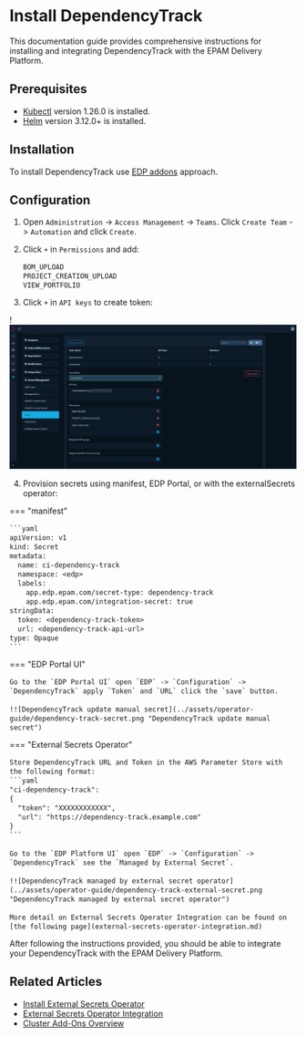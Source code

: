 # Install DependencyTrack

This documentation guide provides comprehensive instructions for installing and integrating DependencyTrack with the EPAM Delivery Platform.

## Prerequisites

* [Kubectl](https://v1-26.docs.kubernetes.io/releases/download/) version 1.26.0 is installed.
* [Helm](https://helm.sh) version 3.12.0+ is installed.

## Installation

To install DependencyTrack use [EDP addons](add-ons-overview.md) approach.

## Configuration

1. Open `Administration` -> `Access Management` -> `Teams`. Click `Create Team` -> `Automation` and click `Create`.

2. Click `+` in `Permissions` and add:

   ```
   BOM_UPLOAD
   PROJECT_CREATION_UPLOAD
   VIEW_PORTFOLIO
   ```

3. Click `+` in `API keys` to create token:

!![DependencyTrack settings](../assets/operator-guide/dependency-track-token.png "DependencyTrack settings")

4. Provision secrets using manifest, EDP Portal, or with the externalSecrets operator:

=== "manifest"

    ```yaml
    apiVersion: v1
    kind: Secret
    metadata:
      name: ci-dependency-track
      namespace: <edp>
      labels:
        app.edp.epam.com/secret-type: dependency-track
        app.edp.epam.com/integration-secret: true
    stringData:
      token: <dependency-track-token>
      url: <dependency-track-api-url>
    type: Opaque
    ```

=== "EDP Portal UI"

    Go to the `EDP Portal UI` open `EDP` -> `Configuration` -> `DependencyTrack` apply `Token` and `URL` click the `save` button.

    !![DependencyTrack update manual secret](../assets/operator-guide/dependency-track-secret.png "DependencyTrack update manual secret")

=== "External Secrets Operator"

    Store DependencyTrack URL and Token in the AWS Parameter Store with the following format:
    ```yaml
    "ci-dependency-track":
    {
      "token": "XXXXXXXXXXXX",
      "url": "https://dependency-track.example.com"
    }
    ```

    Go to the `EDP Platform UI` open `EDP` -> `Configuration` -> `DependencyTrack` see the `Managed by External Secret`.

    !![DependencyTrack managed by external secret operator](../assets/operator-guide/dependency-track-external-secret.png "DependencyTrack managed by external secret operator")

    More detail on External Secrets Operator Integration can be found on [the following page](external-secrets-operator-integration.md)

After following the instructions provided, you should be able to integrate your DependencyTrack with the EPAM Delivery Platform.

## Related Articles

* [Install External Secrets Operator](install-external-secrets-operator.md)
* [External Secrets Operator Integration](external-secrets-operator-integration.md)
* [Cluster Add-Ons Overview](add-ons-overview.md)

